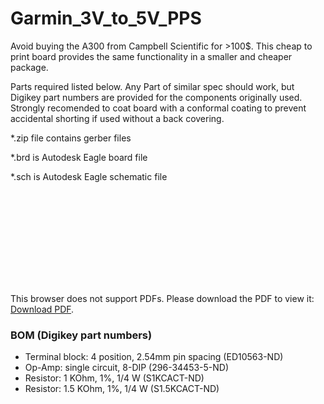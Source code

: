 # Garmin_3V_to_5V_PPS
Avoid buying the A300 from Campbell Scientific for >100$. This cheap to print board provides the same functionality in a smaller and cheaper package.

Parts required listed below. Any Part of similar spec should work, but Digikey part numbers are provided for the components originally used. Strongly recomended to coat board with a conformal coating to prevent accidental shorting if used without a back covering.

*.zip file contains gerber files

*.brd is Autodesk Eagle board file

*.sch is Autodesk Eagle schematic file

<object data="https://github.com/APerelet/Garmin_3V_to_5V_PPS/blob/master/V1_DIL.pdf" type="application/pdf" width="700px" height="700px">
    <embed src="https://github.com/APerelet/Garmin_3V_to_5V_PPS/blob/master/V1_DIL.pdf">
        <p>This browser does not support PDFs. Please download the PDF to view it: <a href="V1_DIL.pdf">Download PDF</a>.</p>
    </embed>
</object>

### BOM (Digikey part numbers)
- Terminal block: 4 position, 2.54mm pin spacing (ED10563-ND)
- Op-Amp: single circuit, 8-DIP (296-34453-5-ND) 
- Resistor: 1 KOhm, 1%, 1/4 W (S1KCACT-ND)
- Resistor: 1.5 KOhm, 1%, 1/4 W (S1.5KCACT-ND)

